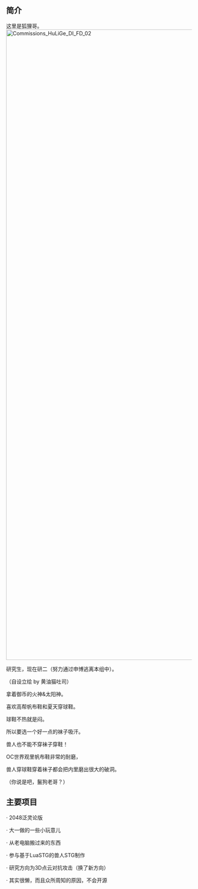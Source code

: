 ## 简介
这里是狐狸哥。
<img width="1876" height="1710" alt="Commissions_HuLiGe_DI_FD_02" src="https://github.com/user-attachments/assets/3126a7e9-731c-4927-97a0-c2c0ff9975c8" />

研究生，现在研二（努力通过申博逃离本组中）。

（自设立绘 by 黄油猫吐司）

拿着御币的火神&太阳神。

喜欢高帮帆布鞋和夏天穿球鞋。

球鞋不热就是闷。

所以要选一个好一点的袜子吸汗。

兽人也不能不穿袜子穿鞋！

OC世界观里帆布鞋非常的耐磨，

兽人穿球鞋穿着袜子都会把内里磨出很大的破洞。

（你说是吧，鬣狗老哥？）

## 主要项目

· 2048泛灵论版

· 大一做的一些小玩意儿

· 从老电脑搬过来的东西

· 参与基于LuaSTG的兽人STG制作

· 研究方向为3D点云对抗攻击（换了新方向）

· 其实很懒，而且众所周知的原因，不会开源
